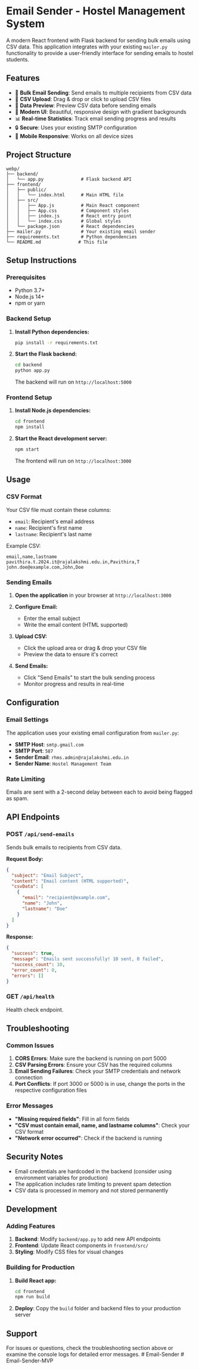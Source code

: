 # Email Sender - Hostel Management System

A modern React frontend with Flask backend for sending bulk emails using CSV data. This application integrates with your existing `mailer.py` functionality to provide a user-friendly interface for sending emails to hostel students.

## Features

- 📧 **Bulk Email Sending**: Send emails to multiple recipients from CSV data
- 📁 **CSV Upload**: Drag & drop or click to upload CSV files
- 👀 **Data Preview**: Preview CSV data before sending emails
- 🎨 **Modern UI**: Beautiful, responsive design with gradient backgrounds
- 📊 **Real-time Statistics**: Track email sending progress and results
- 🔒 **Secure**: Uses your existing SMTP configuration
- 📱 **Mobile Responsive**: Works on all device sizes

## Project Structure

```
webp/
├── backend/
│   └── app.py              # Flask backend API
├── frontend/
│   ├── public/
│   │   └── index.html      # Main HTML file
│   ├── src/
│   │   ├── App.js          # Main React component
│   │   ├── App.css         # Component styles
│   │   ├── index.js        # React entry point
│   │   └── index.css       # Global styles
│   └── package.json        # React dependencies
├── mailer.py               # Your existing email sender
├── requirements.txt        # Python dependencies
└── README.md              # This file
```

## Setup Instructions

### Prerequisites

- Python 3.7+
- Node.js 14+
- npm or yarn

### Backend Setup

1. **Install Python dependencies:**
   ```bash
   pip install -r requirements.txt
   ```

2. **Start the Flask backend:**
   ```bash
   cd backend
   python app.py
   ```
   The backend will run on `http://localhost:5000`

### Frontend Setup

1. **Install Node.js dependencies:**
   ```bash
   cd frontend
   npm install
   ```

2. **Start the React development server:**
   ```bash
   npm start
   ```
   The frontend will run on `http://localhost:3000`

## Usage

### CSV Format

Your CSV file must contain these columns:
- `email`: Recipient's email address
- `name`: Recipient's first name
- `lastname`: Recipient's last name

Example CSV:
```csv
email,name,lastname
pavithira.t.2024.it@rajalakshmi.edu.in,Pavithira,T
john.doe@example.com,John,Doe
```

### Sending Emails

1. **Open the application** in your browser at `http://localhost:3000`

2. **Configure Email:**
   - Enter the email subject
   - Write the email content (HTML supported)

3. **Upload CSV:**
   - Click the upload area or drag & drop your CSV file
   - Preview the data to ensure it's correct

4. **Send Emails:**
   - Click "Send Emails" to start the bulk sending process
   - Monitor progress and results in real-time

## Configuration

### Email Settings

The application uses your existing email configuration from `mailer.py`:

- **SMTP Host**: `smtp.gmail.com`
- **SMTP Port**: `587`
- **Sender Email**: `rhms.admin@rajalakshmi.edu.in`
- **Sender Name**: `Hostel Management Team`

### Rate Limiting

Emails are sent with a 2-second delay between each to avoid being flagged as spam.

## API Endpoints

### POST `/api/send-emails`
Sends bulk emails to recipients from CSV data.

**Request Body:**
```json
{
  "subject": "Email Subject",
  "content": "Email content (HTML supported)",
  "csvData": [
    {
      "email": "recipient@example.com",
      "name": "John",
      "lastname": "Doe"
    }
  ]
}
```

**Response:**
```json
{
  "success": true,
  "message": "Emails sent successfully! 10 sent, 0 failed",
  "success_count": 10,
  "error_count": 0,
  "errors": []
}
```

### GET `/api/health`
Health check endpoint.

## Troubleshooting

### Common Issues

1. **CORS Errors**: Make sure the backend is running on port 5000
2. **CSV Parsing Errors**: Ensure your CSV has the required columns
3. **Email Sending Failures**: Check your SMTP credentials and network connection
4. **Port Conflicts**: If port 3000 or 5000 is in use, change the ports in the respective configuration files

### Error Messages

- **"Missing required fields"**: Fill in all form fields
- **"CSV must contain email, name, and lastname columns"**: Check your CSV format
- **"Network error occurred"**: Check if the backend is running

## Security Notes

- Email credentials are hardcoded in the backend (consider using environment variables for production)
- The application includes rate limiting to prevent spam detection
- CSV data is processed in memory and not stored permanently

## Development

### Adding Features

1. **Backend**: Modify `backend/app.py` to add new API endpoints
2. **Frontend**: Update React components in `frontend/src/`
3. **Styling**: Modify CSS files for visual changes

### Building for Production

1. **Build React app:**
   ```bash
   cd frontend
   npm run build
   ```

2. **Deploy**: Copy the `build` folder and backend files to your production server

## Support

For issues or questions, check the troubleshooting section above or examine the console logs for detailed error messages.
#   E m a i l - S e n d e r  
 # Email-Sender-MVP
